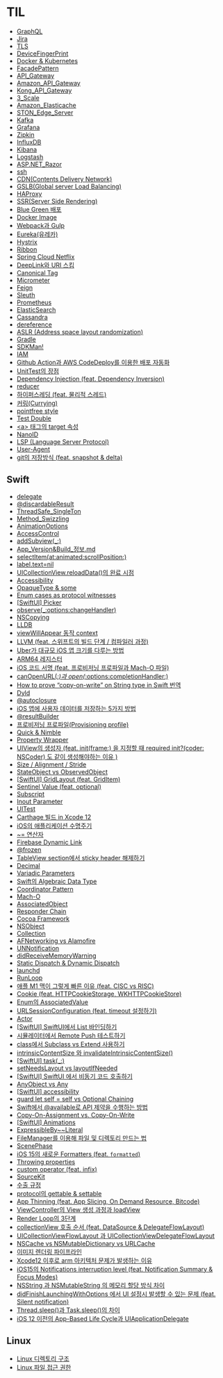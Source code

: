 # TIL 
- [GraphQL](https://github.com/sujinnaljin/TIL/blob/master/GraphQL.md)
- [Jira](https://github.com/sujinnaljin/TIL/blob/master/Jira.md)
- [TLS](https://github.com/sujinnaljin/TIL/blob/master/TLS.md)
- [DeviceFingerPrint](https://github.com/sujinnaljin/TIL/blob/master/DeviceFingerPrint.md)
- [Docker & Kubernetes](https://github.com/sujinnaljin/TIL/blob/master/Docker&Kubernetes.md)
- [FacadePattern](https://github.com/sujinnaljin/TIL/blob/master/FacadePattern.md)
- [API_Gateway](https://github.com/sujinnaljin/TIL/blob/master/API_Gateway.md)
- [Amazon_API_Gateway](https://github.com/sujinnaljin/TIL/blob/master/Amazon_API_Gateway.md)
- [Kong_API_Gateway](https://github.com/sujinnaljin/TIL/blob/master/Kong_API_Gateway.md)
- [3_Scale](https://github.com/sujinnaljin/TIL/blob/master/3_Scale.md)
- [Amazon_Elasticache](https://github.com/sujinnaljin/TIL/blob/master/Amazon_Elasticache.md)
- [STON_Edge_Server](https://github.com/sujinnaljin/TIL/blob/master/STON_Edge_Server.md)
- [Kafka](https://github.com/sujinnaljin/TIL/blob/master/Kafka.md)
- [Grafana](https://github.com/sujinnaljin/TIL/blob/master/Grafana.md)
- [Zipkin](https://github.com/sujinnaljin/TIL/blob/master/Zipkin.md)
- [InfluxDB](https://github.com/sujinnaljin/TIL/blob/master/InfluxDB.md)
- [Kibana](https://github.com/sujinnaljin/TIL/blob/master/Kibana.md)
- [Logstash](https://github.com/sujinnaljin/TIL/blob/master/Logstash.md)
- [ASP.NET_Razor](https://github.com/sujinnaljin/TIL/blob/master/ASP.NET_Razor.md)
- [ssh](https://github.com/sujinnaljin/TIL/blob/master/ssh.md)
- [CDN(Contents Delivery Network)](https://github.com/sujinnaljin/TIL/blob/master/CDN(ContentsDeliveryNetwork).md)
- [GSLB(Global server Load Balancing)](https://github.com/sujinnaljin/TIL/blob/master/GSLB(GlobalServerLoadBalancing).md)
- [HAProxy](https://github.com/sujinnaljin/TIL/blob/master/HAProxy.md)
- [SSR(Server Side Rendering)](https://github.com/sujinnaljin/TIL/blob/master/SSR(ServerSideRendering).md)
- [Blue Green 배포](https://github.com/sujinnaljin/TIL/blob/master/BlueGreenDeployment.md)
- [Docker Image](https://github.com/sujinnaljin/TIL/blob/master/DockerImage.md)
- [Webpack과 Gulp](https://github.com/sujinnaljin/TIL/blob/master/Webpack%26Gulp.md)
- [Eureka(유레카)](https://github.com/sujinnaljin/TIL/blob/master/Eureka.md)
- [Hystrix](https://github.com/sujinnaljin/TIL/blob/master/Hystrix.md)
- [Ribbon](https://github.com/sujinnaljin/TIL/blob/master/Ribbon.md)
- [Spring Cloud Netflix](https://github.com/sujinnaljin/TIL/blob/master/Spring-Cloud-Netflix.md)
- [DeepLink와 URI 스킴](https://github.com/sujinnaljin/TIL/blob/master/DeepLink%26URIScheme.md)
- [Canonical Tag](https://github.com/sujinnaljin/TIL/blob/master/CanonicalTag.md)
- [Micrometer](https://github.com/sujinnaljin/TIL/blob/master/Micrometer.md)
- [Feign](https://github.com/sujinnaljin/TIL/blob/master/Feign.md)
- [Sleuth](https://github.com/sujinnaljin/TIL/blob/master/Sleuth.md)
- [Prometheus](https://github.com/sujinnaljin/TIL/blob/master/Prometheus.md)
- [ElasticSearch](https://github.com/sujinnaljin/TIL/blob/master/ElasticSearch.md)
- [Cassandra](https://github.com/sujinnaljin/TIL/blob/master/Cassandra.md)
- [dereference](https://github.com/sujinnaljin/TIL/blob/master/dereference.md)
- [ASLR (Address space layout randomization)](https://github.com/sujinnaljin/TIL/blob/master/ASLR%20(Address%20space%20layout%20randomization).md)
- [Gradle](https://github.com/sujinnaljin/TIL/blob/master/Gradle.md)
- [SDKMan!](https://github.com/sujinnaljin/TIL/blob/master/SDKMan!.md)
- [IAM](https://github.com/sujinnaljin/TIL/blob/master/IAM.md)
- [Github Action과 AWS CodeDeploy를 이용한 배포 자동화](https://github.com/sujinnaljin/TIL/blob/master/github%20action%EA%B3%BC%20aws%20code%20deploy%E1%84%85%E1%85%B3%E1%86%AF%20%E1%84%8B%E1%85%B5%E1%84%8B%E1%85%AD%E1%86%BC%ED%95%9C%20%EB%B0%B0%ED%8F%AC%20%EC%9E%90%EB%8F%99%ED%99%94.md)
- [UnitTest의 장점](https://github.com/sujinnaljin/TIL/blob/master/UnitTest%EC%9D%98%20%EC%9E%A5%EC%A0%90.md)
- [Dependency Injection (feat. Dependency Inversion)](https://github.com/sujinnaljin/TIL/blob/master/Dependency%20Injection%20(feat.%20Dependency%20Inversion).md)
- [reducer](https://github.com/sujinnaljin/TIL/blob/master/reducer.md)
- [하이퍼스레딩 (feat. 물리적 스레드)](https://github.com/sujinnaljin/TIL/blob/master/%ED%95%98%EC%9D%B4%ED%8D%BC%EC%8A%A4%EB%A0%88%EB%94%A9%20(feat.%20%EB%AC%BC%EB%A6%AC%EC%A0%81%20%EC%8A%A4%EB%A0%88%EB%93%9C).md)
- [커링(Currying)](https://github.com/sujinnaljin/TIL/blob/master/%EC%BB%A4%EB%A7%81(Currying).md)
- [pointfree style](https://github.com/sujinnaljin/TIL/blob/master/pointfree%20style.md)
- [Test Double](https://github.com/sujinnaljin/TIL/blob/master/Test%20Double.md)
- [\<a\> 태그의 target 속성](https://github.com/sujinnaljin/TIL/blob/master/%3Ca%3E%20%ED%83%9C%EA%B7%B8%EC%9D%98%20target%20%EC%86%8D%EC%84%B1.md)
- [NanoID](https://github.com/sujinnaljin/TIL/blob/master/NanoID.md)
- [LSP (Language Server Protocol)](https://github.com/sujinnaljin/TIL/blob/master/LSP%20(Language%20Server%20Protocol).md)
- [User-Agent](https://github.com/sujinnaljin/TIL/blob/master/User-Agent.md)
- [git의 저장방식 (feat. snapshot & delta)](https://github.com/sujinnaljin/TIL/blob/master/git%EC%9D%98%20%EC%A0%80%EC%9E%A5%EB%B0%A9%EC%8B%9D%20(feat.%20snapshot%20%26%20delta).md)


## Swift

- [delegate](https://github.com/sujinnaljin/TIL/blob/master/Swift/delegate.md)
- [@discardableResult](https://github.com/sujinnaljin/TIL/blob/master/Swift/%40discardableResult.md)
- [ThreadSafe_SingleTon](https://github.com/sujinnaljin/TIL/blob/master/Swift/ThreadSafe_SingleTon.md)
- [Method_Swizzling](https://github.com/sujinnaljin/TIL/blob/master/Swift/Method_Swizzling.md)
- [AnimationOptions](https://github.com/sujinnaljin/TIL/blob/master/Swift/AnimationOptions.md)
- [AccessControl](https://github.com/sujinnaljin/TIL/blob/master/Swift/AccessControl.md)
- [addSubview(_:)](https://github.com/sujinnaljin/TIL/blob/master/Swift/addSubview(_:).md)
- [App_Version&Build_정보.md](https://github.com/sujinnaljin/TIL/blob/master/Swift/App_Version%26Build_%EC%A0%95%EB%B3%B4.md)
- [selectItem(at:animated:scrollPosition:)](https://github.com/sujinnaljin/TIL/blob/master/Swift/selectItem(at:animated:scrollPosition:).md)
- [label.text=nil](https://github.com/sujinnaljin/TIL/blob/master/Swift/label.text%3Dnil.md)
- [UICollectionView.reloadData()의 완료 시점](https://github.com/sujinnaljin/TIL/blob/master/Swift/CompletionTimeOfUICollectionView.reloadData().md)
- [Accessibility](https://github.com/sujinnaljin/TIL/blob/master/Swift/Accessibility.md)
- [OpaqueType & some](https://github.com/sujinnaljin/TIL/blob/master/Swift/OpaqueType%20%26%20some.md)
- [Enum cases as protocol witnesses](https://github.com/sujinnaljin/TIL/blob/master/Swift/Enum%20cases%20as%20protocol%20witnesses.md)
- [[SwiftUI] Picker](https://github.com/sujinnaljin/TIL/blob/master/Swift/%5BSwiftUI%5DPicker.md)
- [observe(_:options:changeHandler)](https://github.com/sujinnaljin/TIL/blob/master/Swift/observe(_:options:changeHandler).md)
- [NSCopying](https://github.com/sujinnaljin/TIL/blob/master/Swift/NSCopying.md)
- [LLDB](https://github.com/sujinnaljin/TIL/blob/master/Swift/lldb.md)
- [viewWillAppear 동작 context](https://github.com/sujinnaljin/TIL/blob/master/Swift/viewWillAppearContext.md)
- [LLVM (feat. 스위프트의 빌드 단계 / 컴파일러 과정)](https://github.com/sujinnaljin/TIL/blob/master/Swift/LLVM.md)
- [Uber가 대규모 iOS 앱 크기를 다루는 방법](https://github.com/sujinnaljin/TIL/blob/master/Swift/how-uber-deals-with-large-ios-app-size.md)
- [ARM64 레지스터](https://github.com/sujinnaljin/TIL/blob/master/Swift/ARM64_Register.md)
- [iOS 코드 서명 (feat. 프로비저닝 프로파일과 Mach-O 파일)](https://github.com/sujinnaljin/TIL/blob/master/Swift/iOSCodeSigning.md)
- [canOpenURL(_:)과 open(_:options:completionHandler:)](https://github.com/sujinnaljin/TIL/blob/master/Swift/canOpenURL(_:)%26open(_:options:completionHandler:).md)
- [How to prove “copy-on-write” on String type in Swift 번역](https://github.com/sujinnaljin/TIL/blob/master/Swift/How%20to%20prove%20%E2%80%9Ccopy-on-write%E2%80%9D%20on%20String%20type%20in%20Swift%20%EB%B2%88%EC%97%AD.md)
- [Dyld](https://github.com/sujinnaljin/TIL/blob/master/Swift/Dyld.md)
- [@autoclosure](https://github.com/sujinnaljin/TIL/blob/master/Swift/%40autoclosure.md)
- [iOS 앱에 사용자 데이터를 저장하는 5가지 방법](https://github.com/sujinnaljin/TIL/blob/master/Swift/5%20Ways%20To%20Store%20User%20Data%20in%20Your%20iOS%20App.md)
- [@resultBuilder](https://github.com/sujinnaljin/TIL/blob/master/Swift/%40resultBuilder.md)
- [프로비저닝 프로파일(Provisioning profile)](https://github.com/sujinnaljin/TIL/blob/master/Swift/Provisioning%20profile.md)
- [Quick & Nimble](https://github.com/sujinnaljin/TIL/blob/master/Swift/Quick%26Nimble.md)
- [Property Wrapper](https://github.com/sujinnaljin/TIL/blob/master/Swift/PropertyWrapper.md)
- [UIView의 생성자 (feat. init(frame:) 을 지정할 때 required init?(coder: NSCoder) 도 같이 생성해야하는 이유 )](https://github.com/sujinnaljin/TIL/blob/master/Swift/UIViewInitializer.md)
- [Size / Alignment / Stride](https://github.com/sujinnaljin/TIL/blob/master/Swift/Size%26Alignment%26Stride.md)
- [StateObject vs ObservedObject](https://github.com/sujinnaljin/TIL/blob/master/Swift/StateObject%20vs%20ObservedObject.md)
- [[SwiftUI] GridLayout (feat. GridItem)](https://github.com/sujinnaljin/TIL/blob/master/Swift/%5BSwiftUI%5D%20GridLayout%20(feat.%20GridItem).md)
- [Sentinel Value (feat. optional)](https://github.com/sujinnaljin/TIL/blob/master/Swift/Sentinel%20Value%20(feat.%20optional).md)
- [Subscript](https://github.com/sujinnaljin/TIL/blob/master/Swift/Subscript.md)
- [Inout Parameter](https://github.com/sujinnaljin/TIL/blob/master/Swift/Inout%20Parameter.md)
- [UITest](https://github.com/sujinnaljin/TIL/blob/master/Swift/UITest.md)
- [Carthage 빌드 in Xcode 12](https://github.com/sujinnaljin/TIL/blob/master/Swift/Carthage%20%EB%B9%8C%EB%93%9C%20in%20Xcode%2012.md)
- [iOS의 애플리케이션 수명주기](https://github.com/sujinnaljin/TIL/blob/master/Swift/ApplicationLifeCycle.md)
- [~= 연산자](https://github.com/sujinnaljin/TIL/blob/master/Swift/~%3D%20%EC%97%B0%EC%82%B0%EC%9E%90.md)
- [Firebase Dynamic Link](https://github.com/sujinnaljin/TIL/blob/master/Firebase%20Dynamic%20Link.md)
- [@frozen](https://github.com/sujinnaljin/TIL/blob/master/Swift/%40frozen.md)
- [TableView section에서 sticky header 해제하기](https://github.com/sujinnaljin/TIL/blob/master/Swift/TableView%20section%EC%97%90%EC%84%9C%20sticky%20header%20%ED%95%B4%EC%A0%9C%ED%95%98%EA%B8%B0.md)
- [Decimal](https://github.com/sujinnaljin/TIL/blob/master/Swift/Decimal.md)
- [Variadic Parameters](https://github.com/sujinnaljin/TIL/blob/master/Swift/Variadic%20Parameters.md)
- [Swift의 Algebraic Data Type](https://github.com/sujinnaljin/TIL/blob/master/Swift/Swift%EC%9D%98%20Algebraic%20Data%20Type.md)
- [Coordinator Pattern](https://github.com/sujinnaljin/TIL/blob/master/Swift/Coordinator%20Pattern.md)
- [Mach-O](https://github.com/sujinnaljin/TIL/blob/master/Swift/Mach-O.md)
- [AssociatedObject](https://github.com/sujinnaljin/TIL/blob/master/Swift/AssociatedObject.md)
- [Responder Chain](https://github.com/sujinnaljin/TIL/blob/master/Swift/Responder%20Chain.md)
- [Cocoa Framework](https://github.com/sujinnaljin/TIL/blob/master/Swift/Cocoa%20Framework.md)
- [NSObject](https://github.com/sujinnaljin/TIL/blob/master/Swift/NSObject.md)
- [Collection](https://github.com/sujinnaljin/TIL/blob/master/Swift/Collection.md)
- [AFNetworking vs Alamofire](https://github.com/sujinnaljin/TIL/blob/master/Swift/AFNetworking%20vs%20Alamofire.md)
- [UNNotification](https://github.com/sujinnaljin/TIL/blob/master/Swift/UNNotification.md)
- [didReceiveMemoryWarning](https://github.com/sujinnaljin/TIL/blob/master/Swift/didReceiveMemoryWarning.md)
- [Static Dispatch & Dynamic Dispatch](https://github.com/sujinnaljin/TIL/blob/master/Swift/Static%20Dispatch%20%26%20Dynamic%20Dispatch.md)
- [launchd](https://github.com/sujinnaljin/TIL/blob/master/Swift/launchd.md)
- [RunLoop](https://github.com/sujinnaljin/TIL/blob/master/Swift/RunLoop.md)
- [애플 M1 맥이 그렇게 빠른 이유 (feat. CISC vs RISC)](https://github.com/sujinnaljin/TIL/blob/master/Swift/%EC%95%A0%ED%94%8C%20M1%20%EB%A7%A5%EC%9D%B4%20%EA%B7%B8%EB%A0%87%EA%B2%8C%20%EB%B9%A0%EB%A5%B8%20%EC%9D%B4%EC%9C%A0%20(feat.%20CISC%20vs%20RISC).md)
- [Cookie (feat. HTTPCookieStorage, WKHTTPCookieStore)](https://github.com/sujinnaljin/TIL/blob/master/Swift/Cookie%20(feat.%20HTTPCookieStorage%2C%20WKHTTPCookieStore).md)
- [Enum의 AssociatedValue](https://github.com/sujinnaljin/TIL/blob/master/Swift/Enum%EC%9D%98%20AssociatedValue.md)
- [URLSessionConfiguration (feat. timeout 설정하기)](https://github.com/sujinnaljin/TIL/blob/master/Swift/URLSessionConfiguration%20(feat.%20timeout%20%EC%84%A4%EC%A0%95%ED%95%98%EA%B8%B0).md)
- [Actor](https://github.com/sujinnaljin/TIL/blob/master/Swift/Actor.md)
- [[SwiftUI] SwiftUI에서 List 바인딩하기](https://github.com/sujinnaljin/TIL/blob/master/Swift/%5BSwiftUI%5D%20SwiftUI%EC%97%90%EC%84%9C%20List%20%EB%B0%94%EC%9D%B8%EB%94%A9%ED%95%98%EA%B8%B0.md)
- [시뮬레이터에서 Remote Push 테스트하기](https://github.com/sujinnaljin/TIL/blob/master/Swift/%EC%8B%9C%EB%AE%AC%EB%A0%88%EC%9D%B4%ED%84%B0%EC%97%90%EC%84%9C%20Remote%20Push%20%ED%85%8C%EC%8A%A4%ED%8A%B8%ED%95%98%EA%B8%B0.md)
- [class에서 Subclass vs Extend 사용하기](https://github.com/sujinnaljin/TIL/blob/master/Swift/class%EC%97%90%EC%84%9C%20Subclass%20vs%20Extend%20%EC%82%AC%EC%9A%A9%ED%95%98%EA%B8%B0.md)
- [intrinsicContentSize 와 invalidateIntrinsicContentSize()](https://github.com/sujinnaljin/TIL/blob/master/Swift/intrinsicContentSize%20%EC%99%80%20invalidateIntrinsicContentSize().md)
- [[SwiftUI] task(_:)](https://github.com/sujinnaljin/TIL/blob/master/Swift/%5BSwiftUI%5D%20task(_:).md)
- [setNeedsLayout vs layoutIfNeeded](https://github.com/sujinnaljin/TIL/blob/master/Swift/setNeedsLayout%20vs%20layoutIfNeeded.md)
- [[SwiftUI] SwiftUI 에서 비동기 코드 호출하기](https://github.com/sujinnaljin/TIL/blob/master/Swift/%5BSwiftUI%5D%20SwiftUI%20%EC%97%90%EC%84%9C%20%EB%B9%84%EB%8F%99%EA%B8%B0%20%EC%BD%94%EB%93%9C%20%ED%98%B8%EC%B6%9C%ED%95%98%EA%B8%B0.md)
- [AnyObject vs Any](https://github.com/sujinnaljin/TIL/blob/master/Swift/AnyObject%20vs%20Any.md)
- [[SwiftUI] accessibility](https://github.com/sujinnaljin/TIL/blob/master/Swift/%5BSwiftUI%5D%20accessibility.md)
- [guard let self = self vs Optional Chaining](https://github.com/sujinnaljin/TIL/blob/master/Swift/guard%20let%20self%20=%20self%20vs%20Optional%20Chaining.md)
- [Swift에서 @available로 API 제약을 수행하는 방법](https://github.com/sujinnaljin/TIL/blob/master/Swift/Swift%EC%97%90%EC%84%9C%20@available%EB%A1%9C%20API%20%EC%A0%9C%EC%95%BD%EC%9D%84%20%EC%88%98%ED%96%89%ED%95%98%EB%8A%94%20%EB%B0%A9%EB%B2%95.md)
- [Copy-On-Assignment vs. Copy-On-Write](https://github.com/sujinnaljin/TIL/blob/master/Swift/Copy-On-Assignment%20vs.%20Copy-On-Write.md)
- [[SwiftUI] Animations](https://github.com/sujinnaljin/TIL/blob/master/Swift/%5BSwiftUI%5D%20Animations.md)
- [ExpressibleBy~~Literal](https://github.com/sujinnaljin/TIL/blob/master/Swift/ExpressibleBy~~Literal.md)
- [FileManager를 이용해 파일 및 디렉토리 만드는 법](https://github.com/sujinnaljin/TIL/blob/master/Swift/FileManager%EB%A5%BC%20%EC%9D%B4%EC%9A%A9%ED%95%B4%20%ED%8C%8C%EC%9D%BC%20%EB%B0%8F%20%EB%94%94%EB%A0%89%ED%86%A0%EB%A6%AC%20%EB%A7%8C%EB%93%9C%EB%8A%94%20%EB%B2%95.md)
- [ScenePhase](https://github.com/sujinnaljin/TIL/blob/master/Swift/ScenePhase.md)
- [iOS 15의 새로운 Formatters (feat. `formatted`)](https://github.com/sujinnaljin/TIL/blob/master/Swift/iOS%2015%EC%9D%98%20%EC%83%88%EB%A1%9C%EC%9A%B4%20Formatters%20(feat.%20%60formatted%60).md)
- [Throwing properties](https://github.com/sujinnaljin/TIL/blob/master/Swift/Throwing%20properties.md)
- [custom operator (feat. infix)](https://github.com/sujinnaljin/TIL/blob/master/Swift/custom%20operator%20(feat.%20infix).md)
- [SourceKit](https://github.com/sujinnaljin/TIL/blob/master/Swift/SourceKit.md)
- [수출 규정](https://github.com/sujinnaljin/TIL/blob/master/Swift/%EC%88%98%EC%B6%9C%20%EA%B7%9C%EC%A0%95.md)
- [protocol의 gettable & settable](https://github.com/sujinnaljin/TIL/blob/master/Swift/protocol%EC%9D%98%20gettable%20&%20settable.md)
- [App Thinning (feat. App Slicing, On Demand Resource, Bitcode)](https://github.com/sujinnaljin/TIL/blob/master/Swift/App%20Thinning%20(feat.%20App%20Slicing%2C%20On%20Demand%20Resource%2C%20Bitcode).md)
- [ViewController의 View 생성 과정과 loadView](https://github.com/sujinnaljin/TIL/blob/master/Swift/ViewController%EC%9D%98%20View%20%EC%83%9D%EC%84%B1%20%EA%B3%BC%EC%A0%95%EA%B3%BC%20loadView.md)
- [Render Loop의 3단계](https://github.com/sujinnaljin/TIL/blob/master/Swift/Render%20Loop%EC%9D%98%203%EB%8B%A8%EA%B3%84.md)
- [collectionView 호출 순서 (feat. DataSource & DelegateFlowLayout)](https://github.com/sujinnaljin/TIL/blob/master/Swift/collectionView%20%ED%98%B8%EC%B6%9C%20%EC%88%9C%EC%84%9C%20(feat.%20DataSource%20%26%20DelegateFlowLayout).md)
- [UICollectionViewFlowLayout 과 UICollectionViewDelegateFlowLayout](https://github.com/sujinnaljin/TIL/blob/master/Swift/UICollectionViewFlowLayout%20%EA%B3%BC%20UICollectionViewDelegateFlowLayout.md)
- [NSCache vs NSMutableDictionary vs URLCache](https://github.com/sujinnaljin/TIL/blob/master/Swift/NSCache%20vs%20NSMutableDictionary%20vs%20URLCache.md)
- [이미지 렌더링 파이프라인](https://github.com/sujinnaljin/TIL/blob/master/Swift/%EC%9D%B4%EB%AF%B8%EC%A7%80%20%EB%A0%8C%EB%8D%94%EB%A7%81%20%ED%8C%8C%EC%9D%B4%ED%94%84%EB%9D%BC%EC%9D%B8.md)
- [Xcode12 이후로 arm 아키텍처 문제가 발생하는 이유](https://github.com/sujinnaljin/TIL/blob/master/Swift/Xcode12%20%EC%9D%B4%ED%9B%84%EB%A1%9C%20arm%20%EC%95%84%ED%82%A4%ED%85%8D%EC%B2%98%20%EB%AC%B8%EC%A0%9C%EA%B0%80%20%EB%B0%9C%EC%83%9D%ED%95%98%EB%8A%94%20%EC%9D%B4%EC%9C%A0.md)
- [iOS15의 Notifications interruption level (feat. Notification Summary & Focus Modes)](https://github.com/sujinnaljin/TIL/blob/master/Swift/iOS15%EC%9D%98%20Notifications%20interruption%20level%20(feat.%20Notification%20Summary%20%26%20Focus%20Modes).md)
- [NSString 과 NSMutableString 의 메모리 할당 방식 차이](https://github.com/sujinnaljin/TIL/blob/master/Swift/NSString%20%EA%B3%BC%20NSMutableString%20%EC%9D%98%20%EB%A9%94%EB%AA%A8%EB%A6%AC%20%ED%95%A0%EB%8B%B9%20%EB%B0%A9%EC%8B%9D%20%EC%B0%A8%EC%9D%B4.md)
- [didFinishLaunchingWithOptions 에서 UI 설정시 발생할 수 있는 문제 (feat. Silent notification)](https://github.com/sujinnaljin/TIL/blob/master/Swift/didFinishLaunchingWithOptions%20%EC%97%90%EC%84%9C%20UI%20%EC%84%A4%EC%A0%95%EC%8B%9C%20%EB%B0%9C%EC%83%9D%ED%95%A0%20%EC%88%98%20%EC%9E%88%EB%8A%94%20%EB%AC%B8%EC%A0%9C%20(feat.%20Silent%20notification).md)
- [Thread.sleep()과 Task.sleep()의 차이](https://github.com/sujinnaljin/TIL/blob/master/Swift/Thread.sleep()%EA%B3%BC%20Task.sleep()%EC%9D%98%20%EC%B0%A8%EC%9D%B4.md)
- [iOS 12 이전의 App-Based Life Cycle과 UIApplicationDelegate](https://github.com/sujinnaljin/TIL/blob/master/Swift/iOS%2012%20%EC%9D%B4%EC%A0%84%EC%9D%98%20App-Based%20Life%20Cycle%EA%B3%BC%20UIApplicationDelegate.md)

## Linux 
- [Linux 디렉토리 구조](https://github.com/sujinnaljin/TIL/blob/master/LinuxDirectory.md)
- [Linux 파일 접근 권한](https://github.com/sujinnaljin/TIL/blob/master/LinuxFileAccessPermission.md)
